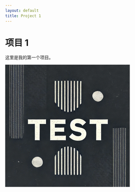 ```yaml
---
layout: default
title: Project 1
---
```


# 项目 1

这里是我的第一个项目。

![演示图](../assets/img/project1_demo.png)

